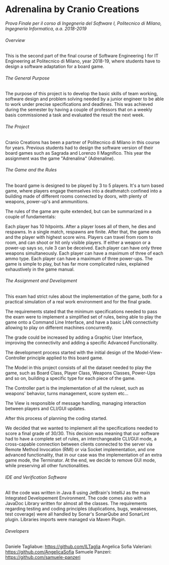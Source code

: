 # Adrenalina by Cranio Creations 
*Prova Finale per il corso di Ingegneria del Software I, Politecnico di Milano, Ingegneria Informatica, a.a. 2018-2019*

###### Overview
This is the second part of the final course of Software Engineering I for IT Engineering at Politecnico di Milano, year 2018-19, where students have to design a software adaptation for a board game.

###### The General Purpose
The purpose of this project is to develop the basic skills of team working, software design and problem solving needed by a junior engineer to be able to work under precise specifications and deadlines. This was achieved during the semester by having a couple of professors that on a weekly basis commissioned a task and evaluated the result the next week.

###### The Project
Cranio Creations has been a partner of Politecnico di Milano in this course for years. Previous students had to design the software version of their board games such as Sagrada and Lorenzo Il Magnifico. This year the assignment was the game "Adrenalina" (Adrenaline).

###### The Game and the Rules
The board game is designed to be played by 3 to 5 players. It's a turn based game, where players engage themselves into a deathmatch confined into a building made of different rooms connected by doors, with plenty of weapons, power-up's and ammunitions.

The rules of the game are quite extended, but can be summarized in a couple of fundamentals:

Each player has 10 hitpoints. After a player loses all of them, he dies and respawns.
In a single match, respawns are finite. After that, the game ends and the player with highest score wins.
Players can travel from room to room, and can shoot or hit only visible players.
If either a weapon or a power-up says so, rule 3 can be deceived.
Each player can have only three weapons simultaneously.
Each player can have a maximum of three of each ammo type.
Each player can have a maximum of three power-ups.
The game is simple to play, but has far more complicated rules, explained exhaustively in the game manual.

###### The Assignment and Development
This exam had strict rules about the implementation of the game, both for a practical simulation of a real work environment and for the final grade.

The requirements stated that the minimum specifications needed to pass the exam were to implement a simplified set of rules, being able to play the game onto a Command Line Interface, and have a basic LAN connectivity allowing to play on different machines concurrently.

The grade could be increased by adding a Graphic User Interface, improving the connectivity and adding a specific Advanced Functionality.

The development process started with the initial design of the Model-View-Controller principle applied to this board game.

The Model in this project consists of all the dataset needed to play the game, such as Board Class, Player Class, Weapons Classes, Power-Ups and so on, building a specific type for each piece of the game.

The Controller part is the implementation of all the ruleset, such as weapons' behavior, turns management, score system etc...

The View is responsible of message handling, managing interaction between players and CLI/GUI updates.

After this process of planning the coding started.

We decided that we wanted to implement all the specifications needed to score a final grade of 30/30. This decision was meaning that our software had to have a complete set of rules, an interchangeable CLI/GUI mode, a cross-capable connection between clients connected to the server via Remote Method Invocation (RMI) or via Socket implementation, and one advanced functionality, that in our case was the implementation of an extra game mode, the Terminator. At the end, we decide to remove GUI mode, while preserving all other functionalities.

###### IDE and Verification Software
All the code was written in Java 8 using JetBrain's IntelliJ as the main Integrated Developement Environment. The code comes also with a JavaDoc Library written for almost all the classes. The requirements regarding testing and coding principles (duplications, bugs, weaknesses, test coverage) were all handled by Sonar's SonarQube and SonarLint plugin. Libraries imports were managed via Maven Plugin.

###### Developers
Daniele Tagliabue: https://github.com/ILTaglia
Angelica Sofia Valeriani: https://github.com/AngelicaSofia
Samuele Panzeri: https://github.com/samuele-panzeri
